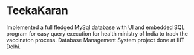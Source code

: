 # TeekaKaran
Implemented a full fledged MySql database with UI and embedded SQL program for easy query execution for health ministry of India to track the vaccinaton process. Database Management System project done at IIIT Delhi.
